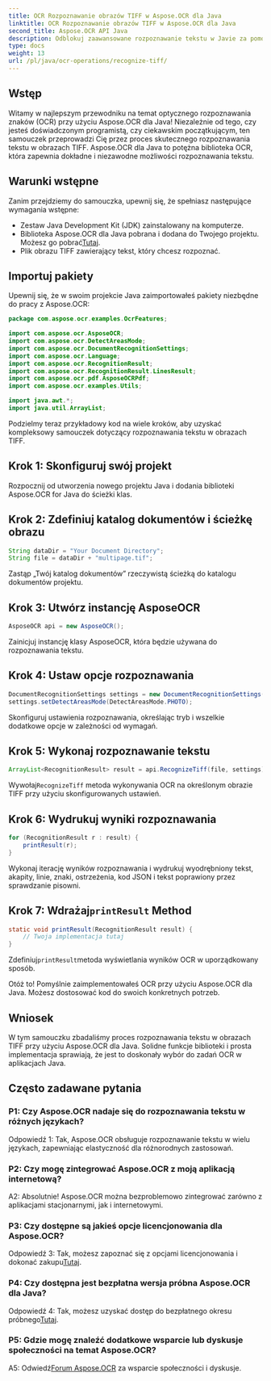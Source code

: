 ```yaml
---
title: OCR Rozpoznawanie obrazów TIFF w Aspose.OCR dla Java
linktitle: OCR Rozpoznawanie obrazów TIFF w Aspose.OCR dla Java
second_title: Aspose.OCR API Java
description: Odblokuj zaawansowane rozpoznawanie tekstu w Javie za pomocą Aspose.OCR. Bezproblemowe rozpoznawanie tekstu w obrazach TIFF. Pobierz teraz, aby cieszyć się bezproblemowym rozpoznawaniem OCR.
type: docs
weight: 13
url: /pl/java/ocr-operations/recognize-tiff/
---
```

## Wstęp

Witamy w najlepszym przewodniku na temat optycznego rozpoznawania znaków (OCR) przy użyciu Aspose.OCR dla Java! Niezależnie od tego, czy jesteś doświadczonym programistą, czy ciekawskim początkującym, ten samouczek przeprowadzi Cię przez proces skutecznego rozpoznawania tekstu w obrazach TIFF. Aspose.OCR dla Java to potężna biblioteka OCR, która zapewnia dokładne i niezawodne możliwości rozpoznawania tekstu.

## Warunki wstępne

Zanim przejdziemy do samouczka, upewnij się, że spełniasz następujące wymagania wstępne:

- Zestaw Java Development Kit (JDK) zainstalowany na komputerze.
-  Biblioteka Aspose.OCR dla Java pobrana i dodana do Twojego projektu. Możesz go pobrać[Tutaj](https://releases.aspose.com/ocr/java/).
- Plik obrazu TIFF zawierający tekst, który chcesz rozpoznać.

## Importuj pakiety

Upewnij się, że w swoim projekcie Java zaimportowałeś pakiety niezbędne do pracy z Aspose.OCR:

```java
package com.aspose.ocr.examples.OcrFeatures;

import com.aspose.ocr.AsposeOCR;
import com.aspose.ocr.DetectAreasMode;
import com.aspose.ocr.DocumentRecognitionSettings;
import com.aspose.ocr.Language;
import com.aspose.ocr.RecognitionResult;
import com.aspose.ocr.RecognitionResult.LinesResult;
import com.aspose.ocr.pdf.AsposeOCRPdf;
import com.aspose.ocr.examples.Utils;

import java.awt.*;
import java.util.ArrayList;
```

Podzielmy teraz przykładowy kod na wiele kroków, aby uzyskać kompleksowy samouczek dotyczący rozpoznawania tekstu w obrazach TIFF.

## Krok 1: Skonfiguruj swój projekt

Rozpocznij od utworzenia nowego projektu Java i dodania biblioteki Aspose.OCR for Java do ścieżki klas.

## Krok 2: Zdefiniuj katalog dokumentów i ścieżkę obrazu

```java
String dataDir = "Your Document Directory";
String file = dataDir + "multipage.tif";
```

Zastąp „Twój katalog dokumentów” rzeczywistą ścieżką do katalogu dokumentów projektu.

## Krok 3: Utwórz instancję AsposeOCR

```java
AsposeOCR api = new AsposeOCR();
```

Zainicjuj instancję klasy AsposeOCR, która będzie używana do rozpoznawania tekstu.

## Krok 4: Ustaw opcje rozpoznawania

```java
DocumentRecognitionSettings settings = new DocumentRecognitionSettings(2);
settings.setDetectAreasMode(DetectAreasMode.PHOTO);
```

Skonfiguruj ustawienia rozpoznawania, określając tryb i wszelkie dodatkowe opcje w zależności od wymagań.

## Krok 5: Wykonaj rozpoznawanie tekstu

```java
ArrayList<RecognitionResult> result = api.RecognizeTiff(file, settings);
```

 Wywołaj`RecognizeTiff` metoda wykonywania OCR na określonym obrazie TIFF przy użyciu skonfigurowanych ustawień.

## Krok 6: Wydrukuj wyniki rozpoznawania

```java
for (RecognitionResult r : result) {
    printResult(r);
}
```

Wykonaj iterację wyników rozpoznawania i wydrukuj wyodrębniony tekst, akapity, linie, znaki, ostrzeżenia, kod JSON i tekst poprawiony przez sprawdzanie pisowni.

##  Krok 7: Wdrażaj`printResult` Method

```java
static void printResult(RecognitionResult result) {
    // Twoja implementacja tutaj
}
```

 Zdefiniuj`printResult`metoda wyświetlania wyników OCR w uporządkowany sposób.

Otóż to! Pomyślnie zaimplementowałeś OCR przy użyciu Aspose.OCR dla Java. Możesz dostosować kod do swoich konkretnych potrzeb.

## Wniosek

W tym samouczku zbadaliśmy proces rozpoznawania tekstu w obrazach TIFF przy użyciu Aspose.OCR dla Java. Solidne funkcje biblioteki i prosta implementacja sprawiają, że jest to doskonały wybór do zadań OCR w aplikacjach Java.

## Często zadawane pytania

### P1: Czy Aspose.OCR nadaje się do rozpoznawania tekstu w różnych językach?

Odpowiedź 1: Tak, Aspose.OCR obsługuje rozpoznawanie tekstu w wielu językach, zapewniając elastyczność dla różnorodnych zastosowań.

### P2: Czy mogę zintegrować Aspose.OCR z moją aplikacją internetową?

A2: Absolutnie! Aspose.OCR można bezproblemowo zintegrować zarówno z aplikacjami stacjonarnymi, jak i internetowymi.

### P3: Czy dostępne są jakieś opcje licencjonowania dla Aspose.OCR?

 Odpowiedź 3: Tak, możesz zapoznać się z opcjami licencjonowania i dokonać zakupu[Tutaj](https://purchase.aspose.com/buy).

### P4: Czy dostępna jest bezpłatna wersja próbna Aspose.OCR dla Java?

Odpowiedź 4: Tak, możesz uzyskać dostęp do bezpłatnego okresu próbnego[Tutaj](https://releases.aspose.com/).

### P5: Gdzie mogę znaleźć dodatkowe wsparcie lub dyskusje społeczności na temat Aspose.OCR?

 A5: Odwiedź[Forum Aspose.OCR](https://forum.aspose.com/c/ocr/16) za wsparcie społeczności i dyskusje.